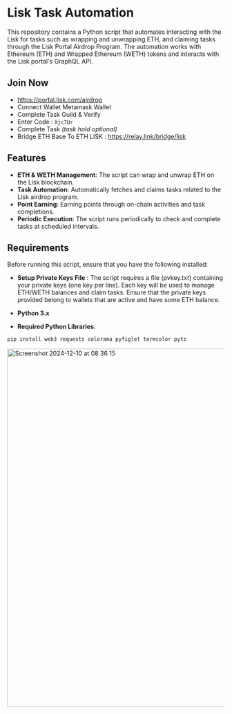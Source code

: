 # Lisk Task Automation

This repository contains a Python script that automates interacting with the Lisk for tasks such as wrapping and unwrapping ETH, and claiming tasks through the Lisk Portal Airdrop Program. The automation works with Ethereum (ETH) and Wrapped Ethereum (WETH) tokens and interacts with the Lisk portal's GraphQL API.

## Join Now
- https://portal.lisk.com/airdrop
- Connect Wallet Metamask Wallet
- Complete Task Guild & Verify
- Enter Code : ```Xjc7Ur```
- Complete Task *(task hold optional)*
- Bridge ETH Base To ETH LISK : https://relay.link/bridge/lisk

## Features

- **ETH & WETH Management**: The script can wrap and unwrap ETH on the Lisk blockchain.
- **Task Automation**: Automatically fetches and claims tasks related to the Lisk airdrop program.
- **Point Earning**: Earning points through on-chain activities and task completions.
- **Periodic Execution**: The script runs periodically to check and complete tasks at scheduled intervals.

## Requirements

Before running this script, ensure that you have the following installed:
- **Setup Private Keys File** :
  The script requires a file (pvkey.txt) containing your private keys (one key per line). Each key will be used to manage ETH/WETH balances and claim tasks. Ensure that the private keys provided belong to wallets that are active and have some ETH balance.

- **Python 3.x**
- **Required Python Libraries**:

```bash
pip install web3 requests colorama pyfiglet termcolor pytz
```

<img width="829" alt="Screenshot 2024-12-10 at 08 36 15" src="https://github.com/user-attachments/assets/ecae8dff-645d-4a13-91dc-3d9dabb40add">



